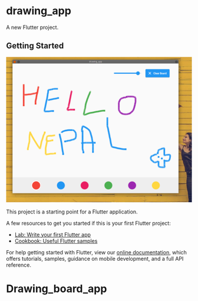 # drawing_app

A new Flutter project.

## Getting Started


![image](https://github.com/iamsmr/Drawing_board_app/blob/main/181705378_366283904806795_4635762065808983078_n.png)

This project is a starting point for a Flutter application.

A few resources to get you started if this is your first Flutter project:

- [Lab: Write your first Flutter app](https://flutter.dev/docs/get-started/codelab)
- [Cookbook: Useful Flutter samples](https://flutter.dev/docs/cookbook)

For help getting started with Flutter, view our
[online documentation](https://flutter.dev/docs), which offers tutorials,
samples, guidance on mobile development, and a full API reference.
# Drawing_board_app
